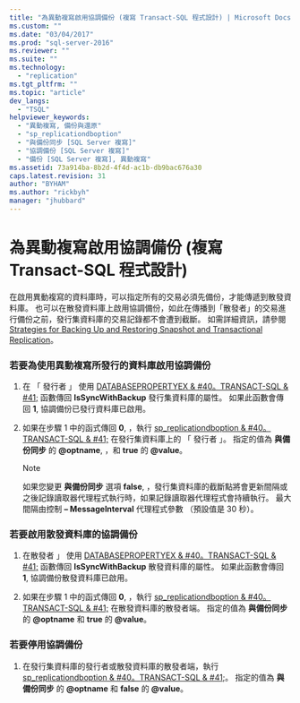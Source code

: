 ```yaml
---
title: "為異動複寫啟用協調備份 (複寫 Transact-SQL 程式設計) | Microsoft Docs"
ms.custom: ""
ms.date: "03/04/2017"
ms.prod: "sql-server-2016"
ms.reviewer: ""
ms.suite: ""
ms.technology: 
  - "replication"
ms.tgt_pltfrm: ""
ms.topic: "article"
dev_langs: 
  - "TSQL"
helpviewer_keywords: 
  - "異動複寫, 備份與還原"
  - "sp_replicationdboption"
  - "與備份同步 [SQL Server 複寫]"
  - "協調備份 [SQL Server 複寫]"
  - "備份 [SQL Server 複寫], 異動複寫"
ms.assetid: 73a914ba-8b2d-4f4d-ac1b-db9bac676a30
caps.latest.revision: 31
author: "BYHAM"
ms.author: "rickbyh"
manager: "jhubbard"
---
```

# 為異動複寫啟用協調備份 (複寫 Transact-SQL 程式設計)
  在啟用異動複寫的資料庫時，可以指定所有的交易必須先備份，才能傳遞到散發資料庫。 也可以在散發資料庫上啟用協調備份，如此在傳播到「散發者」的交易進行備份之前，發行集資料庫的交易記錄都不會遭到截斷。 如需詳細資訊，請參閱 [Strategies for Backing Up and Restoring Snapshot and Transactional Replication](../../../relational-databases/replication/administration/strategies-for-backing-up-and-restoring-snapshot-and-transactional-replication.md)。  
  
### 若要為使用異動複寫所發行的資料庫啟用協調備份  
  
1.  在 「 發行者 」 使用 [DATABASEPROPERTYEX & #40。TRANSACT-SQL & #41;](../../../t-sql/functions/databasepropertyex-transact-sql.md) 函數傳回 **IsSyncWithBackup** 發行集資料庫的屬性。 如果此函數會傳回 **1**, 協調備份已發行資料庫已啟用。  
  
2.  如果在步驟 1 中的函式傳回 **0**, ，執行 [sp_replicationdboption & #40。TRANSACT-SQL & #41;](../../../relational-databases/system-stored-procedures/sp-replicationdboption-transact-sql.md) 在發行集資料庫上的 「 發行者 」。 指定的值為 **與備份同步** 的 **@optname**, ，和 **true** 的 **@value**。  
  
    > [!NOTE]  
    >  如果您變更 **與備份同步** 選項 **false**, ，發行集資料庫的截斷點將會更新間隔或之後記錄讀取器代理程式執行時，如果記錄讀取器代理程式會持續執行。 最大間隔由控制 **– MessageInterval** 代理程式參數 （預設值是 30 秒）。  
  
### 若要啟用散發資料庫的協調備份  
  
1.  在散發者 」 使用 [DATABASEPROPERTYEX & #40。TRANSACT-SQL & #41;](../../../t-sql/functions/databasepropertyex-transact-sql.md) 函數傳回 **IsSyncWithBackup** 散發資料庫的屬性。 如果此函數會傳回 **1**, 協調備份散發資料庫已啟用。  
  
2.  如果在步驟 1 中的函式傳回 **0**, ，執行 [sp_replicationdboption & #40。TRANSACT-SQL & #41;](../../../relational-databases/system-stored-procedures/sp-replicationdboption-transact-sql.md) 在散發資料庫的散發者端。 指定的值為 **與備份同步** 的 **@optname** 和 **true** 的 **@value**。  
  
### 若要停用協調備份  
  
1.  在發行集資料庫的發行者或散發資料庫的散發者端，執行 [sp_replicationdboption & #40。TRANSACT-SQL & #41;](../../../relational-databases/system-stored-procedures/sp-replicationdboption-transact-sql.md)。 指定的值為 **與備份同步** 的 **@optname** 和 **false** 的 **@value**。  
  
  